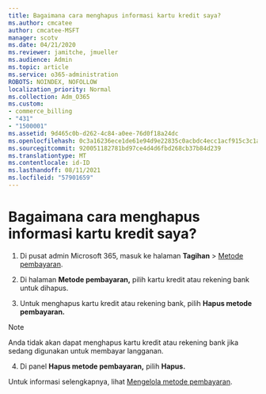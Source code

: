 ```yaml
---
title: Bagaimana cara menghapus informasi kartu kredit saya?
ms.author: cmcatee
author: cmcatee-MSFT
manager: scotv
ms.date: 04/21/2020
ms.reviewer: jamitche, jmueller
ms.audience: Admin
ms.topic: article
ms.service: o365-administration
ROBOTS: NOINDEX, NOFOLLOW
localization_priority: Normal
ms.collection: Adm_O365
ms.custom:
- commerce_billing
- "431"
- "1500001"
ms.assetid: 9d465c0b-d262-4c84-a0ee-76d0f18a24dc
ms.openlocfilehash: 0c3a16236ece1de61e94d9e22835c0acbdc4ecc1acf915c3c1ad26aa0174dc37
ms.sourcegitcommit: 920051182781bd97ce4d4d6fbd268cb37b84d239
ms.translationtype: MT
ms.contentlocale: id-ID
ms.lasthandoff: 08/11/2021
ms.locfileid: "57901659"
---
```

# <a name="how-do-i-remove-my-credit-card-information"></a>Bagaimana cara menghapus informasi kartu kredit saya?

1. Di pusat admin Microsoft 365, masuk ke halaman **Tagihan** \> [Metode pembayaran](https://go.microsoft.com/fwlink/p/?linkid=2018806).

2. Di halaman **Metode pembayaran,** pilih kartu kredit atau rekening bank untuk dihapus.

3. Untuk menghapus kartu kredit atau rekening bank, pilih **Hapus metode pembayaran.**

> [!NOTE]
> Anda tidak akan dapat menghapus kartu kredit atau rekening bank jika sedang digunakan untuk membayar langganan.

4. Di panel **Hapus metode pembayaran,** pilih **Hapus.**

Untuk informasi selengkapnya, lihat [Mengelola metode pembayaran](https://docs.microsoft.com/microsoft-365/commerce/billing-and-payments/manage-payment-methods).